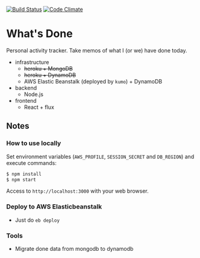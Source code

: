 
[![Build Status](https://travis-ci.org/ryu1kn/whatsdone.svg?branch=master)](https://travis-ci.org/ryu1kn/whatsdone) [![Code Climate](https://codeclimate.com/github/ryu1kn/whatsdone/badges/gpa.svg)](https://codeclimate.com/github/ryu1kn/whatsdone)

# What's Done

Personal activity tracker. Take memos of what I (or we) have done today.

- infrastructure
  - ~~heroku + MongoDB~~
  - ~~heroku + DynamoDB~~
  - AWS Elastic Beanstalk (deployed by `kumo`) + DynamoDB
- backend
  - Node.js
- frontend
  - React + flux

## Notes

### How to use locally

Set environment variables (`AWS_PROFILE`, `SESSION_SECRET` and `DB_REGION`) and execute commands:

```sh
$ npm install
$ npm start
```

Access to `http://localhost:3000` with your web browser.

### Deploy to AWS Elasticbeanstalk

* Just do `eb deploy`

### Tools

* Migrate done data from mongodb to dynamodb
